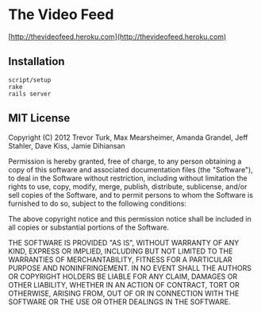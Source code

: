 # The Video Feed

[http://thevideofeed.heroku.com](http://thevideofeed.heroku.com)

## Installation

    script/setup
    rake
    rails server

## MIT License

Copyright (C) 2012 Trevor Turk, Max Mearsheimer, Amanda Grandel, Jeff Stahler, Dave Kiss, Jamie Dihiansan

Permission is hereby granted, free of charge, to any person obtaining a copy of this software and associated documentation files (the "Software"), to deal in the Software without restriction, including without limitation the rights to use, copy, modify, merge, publish, distribute, sublicense, and/or sell copies of the Software, and to permit persons to whom the Software is furnished to do so, subject to the following conditions:

The above copyright notice and this permission notice shall be included in all copies or substantial portions of the Software.

THE SOFTWARE IS PROVIDED "AS IS", WITHOUT WARRANTY OF ANY KIND, EXPRESS OR IMPLIED, INCLUDING BUT NOT LIMITED TO THE WARRANTIES OF MERCHANTABILITY, FITNESS FOR A PARTICULAR PURPOSE AND NONINFRINGEMENT. IN NO EVENT SHALL THE AUTHORS OR COPYRIGHT HOLDERS BE LIABLE FOR ANY CLAIM, DAMAGES OR OTHER LIABILITY, WHETHER IN AN ACTION OF CONTRACT, TORT OR OTHERWISE, ARISING FROM, OUT OF OR IN CONNECTION WITH THE SOFTWARE OR THE USE OR OTHER DEALINGS IN THE SOFTWARE.
